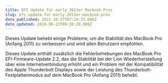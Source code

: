 ```yaml
---
title: EFI Update für early 2011er Macbook Pros
slug: efi-update-fur-early-2011er-macbook-pros
date_published: 2011-10-27T07:24:33.000Z
date_updated: 2018-08-22T09:38:28.000Z
---
```


Dieses Update behebt einige Probleme, um die Stabilität des MacBook Pro (Anfang 2011) zu verbessern und wird allen Benutzern empfohlen.

Dieses Update enthält zusätzlich die Fehlerbehebungen des MacBook Pro EFI-Firmware-Update 2.2, das die Stabilität bei der Lion Wiederherstellung über eine Internetverbindung erhöht und ein Problem mit der Kompatibilität des Apple Thunderbolt Displays sowie der Leistung des Thunderbolt-Festplattenmodus auf dem MacBook Pro (Anfang 2011) behebt.
